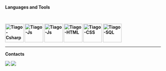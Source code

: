 <b>Languages and Tools<b>
  <link rel="stylesheet" type='text/css' href="https://cdn.jsdelivr.net/gh/devicons/devicon@latest/devicon.min.css" />
<div style="display: inline_block"><br>
  

  <i class="devicon-csharp-plain"></i>
          
          
  <img align="center" alt="Tiago-Csharp" height="60" width="60" src="https://cdn.jsdelivr.net/gh/devicons/devicon@latest/icons/csharp/csharp-plain.svg">
  <img align="center" alt="Tiago-Js" height="60" width="60" src="https://cdn.jsdelivr.net/gh/devicons/devicon@latest/icons/javascript/javascript-original.svg">
    <img align="center" alt="Tiago-Js" height="60" width="60" src="https://cdn.jsdelivr.net/gh/devicons/devicon@latest/icons/nodejs/nodejs-plain-wordmark.svg">
  <img align="center" alt="Tiago-HTML" height="60" width="60" src="https://cdn.jsdelivr.net/gh/devicons/devicon@latest/icons/html5/html5-plain-wordmark.svg">
  <img align="center" alt="Tiago-CSS" height="60" width="60" src="https://cdn.jsdelivr.net/gh/devicons/devicon@latest/icons/css3/css3-original-wordmark.svg" />
  <img align="center" alt="Tiago-SQL" height="60" width="60" src="https://cdn.jsdelivr.net/gh/devicons/devicon@latest/icons/microsoftsqlserver/microsoftsqlserver-plain-wordmark.svg" />
  
</div>
 <hr>

 <b>Contacts<b>
<div> 
   <a href="[https://www.linkedin.com/in/tiagofdias/](LinkedIn - Tiago)" target="_blank"><img src="https://img.shields.io/badge/-LinkedIn-%230077B5?style=for-the-badge&logo=linkedin&logoColor=white" target="_blank"></a> 
  <a href = "mailto:tiagodias.cl@gmail.com"><img src="https://img.shields.io/badge/-Gmail-%23333?style=for-the-badge&logo=gmail&logoColor=white" target="_blank"></a>
</div>

<br>

